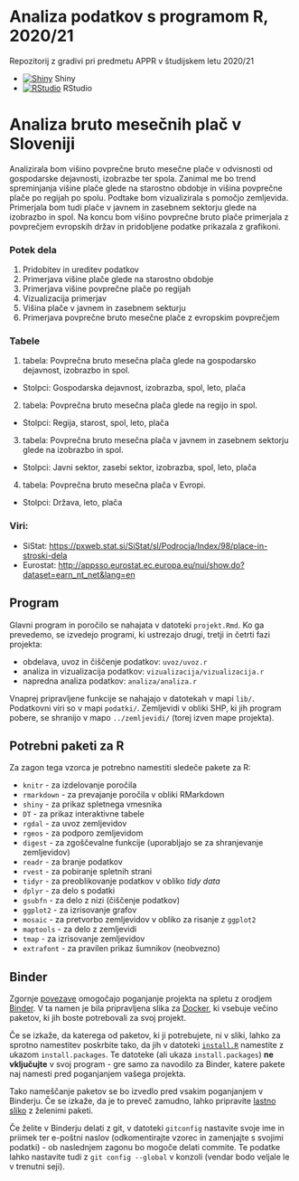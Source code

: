# Analiza podatkov s programom R, 2020/21

Repozitorij z gradivi pri predmetu APPR v študijskem letu 2020/21

* [![Shiny](http://mybinder.org/badge.svg)](http://mybinder.org/v2/gh/nezakrzan/APPR-2020-21/master?urlpath=shiny/APPR-2020-21/projekt.Rmd) Shiny
* [![RStudio](http://mybinder.org/badge.svg)](http://mybinder.org/v2/gh/nezakrzan/APPR-2020-21/master?urlpath=rstudio) RStudio

# Analiza bruto mesečnih plač v Sloveniji

Analizirala bom višino povprečne bruto mesečne plače v odvisnosti od gospodarske dejavnosti, izobrazbe ter spola. Zanimal me bo trend spreminjanja višine plače glede na starostno obdobje in višina povprečne plače po regijah po spolu. Podtake bom vizualizirala s pomočjo zemljevida.
Primerjala bom tudi plače v javnem in zasebnem sektorju glede na izobrazbo in spol.
Na koncu bom višino povprečne bruto plače primerjala z povprečjem evropskih držav in pridobljene podatke prikazala z grafikoni.

### Potek dela
1. Pridobitev in ureditev podatkov
2. Primerjava višine plače glede na starostno obdobje
3. Primerjava višine povprečne plače po regijah
4. Vizualizacija primerjav
5. Višina plače v javnem in zasebnem sekturju
6. Primerjava povprečne bruto mesečne plače z evropskim povprečjem

### Tabele

1. tabela: Povprečna bruto mesečna plača glede na gospodarsko dejavnost, izobrazbo in spol.
* Stolpci: Gospodarska dejavnost, izobrazba, spol, leto, plača

2. tabela: Povprečna bruto mesečna plača glede na regijo in spol.
* Stolpci: Regija, starost, spol, leto, plača

3. tabela: Povprečna bruto mesečna plača v javnem in zasebnem sektorju glede na izobrazbo in spol.
* Stolpci: Javni sektor, zasebi sektor, izobrazba, spol, leto, plača

4. tabela: Povprečna bruto mesečna plača v Evropi.
* Stolpci: Država, leto, plača


### Viri:
* SiStat: https://pxweb.stat.si/SiStat/sl/Podrocja/Index/98/place-in-stroski-dela
* Eurostat: http://appsso.eurostat.ec.europa.eu/nui/show.do?dataset=earn_nt_net&lang=en


## Program

Glavni program in poročilo se nahajata v datoteki `projekt.Rmd`.
Ko ga prevedemo, se izvedejo programi, ki ustrezajo drugi, tretji in četrti fazi projekta:

* obdelava, uvoz in čiščenje podatkov: `uvoz/uvoz.r`
* analiza in vizualizacija podatkov: `vizualizacija/vizualizacija.r`
* napredna analiza podatkov: `analiza/analiza.r`

Vnaprej pripravljene funkcije se nahajajo v datotekah v mapi `lib/`.
Podatkovni viri so v mapi `podatki/`.
Zemljevidi v obliki SHP, ki jih program pobere,
se shranijo v mapo `../zemljevidi/` (torej izven mape projekta).

## Potrebni paketi za R

Za zagon tega vzorca je potrebno namestiti sledeče pakete za R:

* `knitr` - za izdelovanje poročila
* `rmarkdown` - za prevajanje poročila v obliki RMarkdown
* `shiny` - za prikaz spletnega vmesnika
* `DT` - za prikaz interaktivne tabele
* `rgdal` - za uvoz zemljevidov
* `rgeos` - za podporo zemljevidom
* `digest` - za zgoščevalne funkcije (uporabljajo se za shranjevanje zemljevidov)
* `readr` - za branje podatkov
* `rvest` - za pobiranje spletnih strani
* `tidyr` - za preoblikovanje podatkov v obliko *tidy data*
* `dplyr` - za delo s podatki
* `gsubfn` - za delo z nizi (čiščenje podatkov)
* `ggplot2` - za izrisovanje grafov
* `mosaic` - za pretvorbo zemljevidov v obliko za risanje z `ggplot2`
* `maptools` - za delo z zemljevidi
* `tmap` - za izrisovanje zemljevidov
* `extrafont` - za pravilen prikaz šumnikov (neobvezno)

## Binder

Zgornje [povezave](#analiza-podatkov-s-programom-r-202021)
omogočajo poganjanje projekta na spletu z orodjem [Binder](https://mybinder.org/).
V ta namen je bila pripravljena slika za [Docker](https://www.docker.com/),
ki vsebuje večino paketov, ki jih boste potrebovali za svoj projekt.

Če se izkaže, da katerega od paketov, ki ji potrebujete, ni v sliki,
lahko za sprotno namestitev poskrbite tako,
da jih v datoteki [`install.R`](install.R) namestite z ukazom `install.packages`.
Te datoteke (ali ukaza `install.packages`) **ne vključujte** v svoj program -
gre samo za navodilo za Binder, katere pakete naj namesti pred poganjanjem vašega projekta.

Tako nameščanje paketov se bo izvedlo pred vsakim poganjanjem v Binderju.
Če se izkaže, da je to preveč zamudno,
lahko pripravite [lastno sliko](https://github.com/jaanos/APPR-docker) z želenimi paketi.

Če želite v Binderju delati z git,
v datoteki `gitconfig` nastavite svoje ime in priimek ter e-poštni naslov
(odkomentirajte vzorec in zamenjajte s svojimi podatki) -
ob naslednjem zagonu bo mogoče delati commite.
Te podatke lahko nastavite tudi z `git config --global` v konzoli
(vendar bodo veljale le v trenutni seji).
